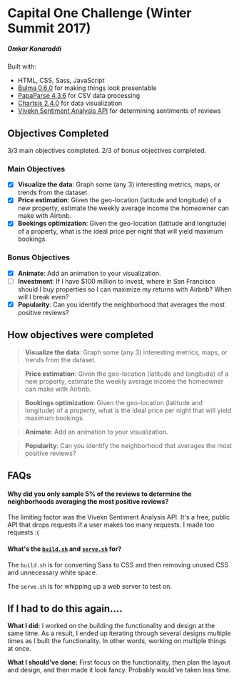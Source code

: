 # Capital One Challenge (Winter Summit 2017)
##### Omkar Konaraddi

Built with:
* HTML, CSS, Sass, JavaScript
* [Bulma 0.6.0](https://bulma.io/) for making things look presentable
* [PapaParse 4.3.6](http://papaparse.com/) for CSV data processing
* [Chartsjs 2.4.0](http://www.chartjs.org/) for data visualization
* [Vivekn Sentiment Analysis API](http://sentiment.vivekn.com/docs/api/) for determining sentiments of reviews

## Objectives Completed
3/3 main objectives completed. 2/3 of bonus objectives completed.

### Main Objectives
- [X] **Visualize the data**: Graph some (any 3) interesting metrics, maps, or trends from the dataset.
- [X] **Price estimation**: Given the geo-location (latitude and longitude) of a new property, estimate the weekly average income the homeowner can make with Airbnb.
- [X] **Bookings optimization**: Given the geo-location (latitude and longitude) of a property, what is the ideal price per night that will yield maximum bookings.

### Bonus Objectives
- [X] **Animate**: Add an animation to your visualization.
- [ ] **Investment**: If I have $100 million to invest, where in San Francisco should I buy properties so I can maximize my returns with Airbnb? When will I break even?
- [X] **Popularity**: Can you identify the neighborhood that averages the most positive reviews?

## How objectives were completed
> **Visualize the data**: Graph some (any 3) interesting metrics, maps, or trends from the dataset.

> **Price estimation**: Given the geo-location (latitude and longitude) of a new property, estimate the weekly average income the homeowner can make with Airbnb.

> **Bookings optimization**: Given the geo-location (latitude and longitude) of a property, what is the ideal price per night that will yield maximum bookings.

> **Animate**: Add an animation to your visualization.

> **Popularity**: Can you identify the neighborhood that averages the most positive reviews?

## FAQs

#### Why did you only sample 5% of the reviews to determine the neighborhoods averaging the most positive reviews?

The limiting factor was the Vivekn Sentiment Analysis API. It's a free, public API that drops requests if a user makes too many requests. I made too requests :(

#### What's the [`build.sh`](build.sh) and [`serve.sh`](serve.sh) for?

The `build.sh` is for converting Sass to CSS and then removing unused CSS and unnecessary white space.

The `serve.sh` is for whipping up a web server to test on.

## If I had to do this again....

**What I did:** I worked on the building the functionality and design at the same time. As a result, I ended up iterating through several designs multiple times as I built the functionality. In other words, working on multiple things at once.

**What I should've done:** First focus on the functionality, then plan the layout and design, and then made it look fancy. Probably would've taken less time.

